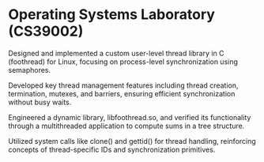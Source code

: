 # Operating Systems Laboratory (CS39002)


Designed and implemented a custom user-level thread library in C (foothread) for Linux, focusing on process-level synchronization using semaphores.

Developed key thread management features including thread creation, termination, mutexes, and barriers, ensuring efficient synchronization without busy waits.

Engineered a dynamic library, libfoothread.so, and verified its functionality through a multithreaded application to compute sums in a tree structure.

Utilized system calls like clone() and gettid() for thread handling, reinforcing concepts of thread-specific IDs and synchronization primitives.
